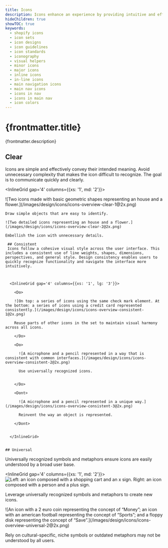 ```yaml
---
title: Icons
description: Icons enhance an experience by providing intuitive and efficient navigation, conveying information concisely, and making it more visually appealing.
hideChildren: true
showTOC: true
keywords:
  - shopify icons
  - icon sets
  - icon designs
  - icon guidelines
  - icon standards
  - iconography
  - visual helpers
  - minor icons
  - major icons
  - inline icons
  - in-line icons
  - main navigation icons
  - main nav icons
  - icons in nav
  - icons in main nav
  - icon colors
---
```


# {frontmatter.title}

<Lede>{frontmatter.description}</Lede>

<Subnav />

## Clear

Icons are simple and effectively convey their intended meaning. Avoid unnecessary complexity that makes the icon difficult to recognize. The goal is to communicate quickly and clearly.

<InlineGrid gap='4' columns={{xs: '1', md: '2'}}>

  <Do>
    ![Two icons made with basic geometric shapes representing an house and a flower.](/images/design/icons/icons-overview-clear-1@2x.png)

    Draw simple objects that are easy to identify.

  </Do>

  <Dont>

    ![Two detailed icons representing an house and a flower.](/images/design/icons/icons-overview-clear-2@2x.png)

    Embellish the icon with unnecessary details.

  </Dont>
</InlineGrid>

     ## Consistent
     Icons follow a cohesive visual style across the user interface. This includes a consistent use of line weights, shapes, dimensions, perspectives, and general style. Design consistency enables users to quickly recognize functionality and navigate the interface more intuitively.



      <InlineGrid gap='4' columns={{xs: '1', lg: '3'}}>

        <Do>

        ![On top: a series of icons using the same check mark element. At the bottom: a series of icons using a credit card represented consistently.](/images/design/icons/icons-overview-consistent-1@2x.png)

        Reuse parts of other icons in the set to maintain visual harmony across all icons.

        </Do>

        <Do>

          ![A microphone and a pencil represented in a way that is consistent with common interfaces.](/images/design/icons/icons-overview-consistent-2@2x.png)

          Use universally recognized icons.


        </Do>

        <Dont>

          ![A microphone and a pencil represented in a unique way.](/images/design/icons/icons-overview-consistent-3@2x.png)

          Reinvent the way an object is represented.

        </Dont>


      </InlineGrid>


    ## Universal

Universally recognized symbols and metaphors ensure icons are easily understood by a broad user base.

<InlineGrid gap='4' columns={{xs: '1', md: '2'}}>
  <Do>
    ![Left: an icon composed with a shopping cart and an x sign. Right: an icon composed with a person and a plus sign.](/images/design/icons/icons-overview-universal-1@2x.png)

Leverage universally recognized symbols and metaphors to create new icons.

  </Do>

  <Dont>
    ![An icon with a 2 euro coin representing the concept of “Money”; an icon with an american football representing the concept of “Sports”; and a floppy disk representing the concept of “Save”.](/images/design/icons/icons-overview-universal-2@2x.png)

Rely on cultural-specific, niche symbols or outdated metaphors may not be understood by all users.

  </Dont>
</InlineGrid>
